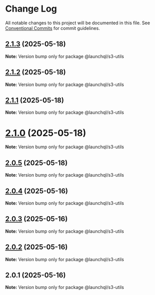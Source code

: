 # Change Log

All notable changes to this project will be documented in this file.
See [Conventional Commits](https://conventionalcommits.org) for commit guidelines.

## [2.1.3](https://github.com/launchql/launchql/compare/@launchql/s3-utils@2.1.2...@launchql/s3-utils@2.1.3) (2025-05-18)

**Note:** Version bump only for package @launchql/s3-utils





## [2.1.2](https://github.com/launchql/launchql/compare/@launchql/s3-utils@2.1.1...@launchql/s3-utils@2.1.2) (2025-05-18)

**Note:** Version bump only for package @launchql/s3-utils





## [2.1.1](https://github.com/launchql/launchql/compare/@launchql/s3-utils@2.1.0...@launchql/s3-utils@2.1.1) (2025-05-18)

**Note:** Version bump only for package @launchql/s3-utils





# [2.1.0](https://github.com/launchql/launchql/compare/@launchql/s3-utils@2.0.5...@launchql/s3-utils@2.1.0) (2025-05-18)

**Note:** Version bump only for package @launchql/s3-utils





## [2.0.5](https://github.com/launchql/launchql/compare/@launchql/s3-utils@2.0.4...@launchql/s3-utils@2.0.5) (2025-05-18)

**Note:** Version bump only for package @launchql/s3-utils





## [2.0.4](https://github.com/launchql/launchql/compare/@launchql/s3-utils@2.0.3...@launchql/s3-utils@2.0.4) (2025-05-16)

**Note:** Version bump only for package @launchql/s3-utils





## [2.0.3](https://github.com/launchql/launchql/compare/@launchql/s3-utils@2.0.2...@launchql/s3-utils@2.0.3) (2025-05-16)

**Note:** Version bump only for package @launchql/s3-utils





## [2.0.2](https://github.com/launchql/launchql/compare/@launchql/s3-utils@2.0.1...@launchql/s3-utils@2.0.2) (2025-05-16)

**Note:** Version bump only for package @launchql/s3-utils





## 2.0.1 (2025-05-16)

**Note:** Version bump only for package @launchql/s3-utils
